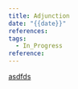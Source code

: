 ```yaml
---
title: Adjunction
date: "{{date}}"
references: 
tags:
  - In_Progress
reference:
---
```

[asdfds](https://tutorial.math.lamar.edu/Problems/Alg/IntegerExponents.aspx)
